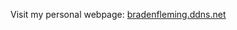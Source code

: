 Visit my personal webpage: <a href="https://unicycleunicorn.github.io/UnicycleUnicorn/" target="_blank">bradenfleming.ddns.net</a>
